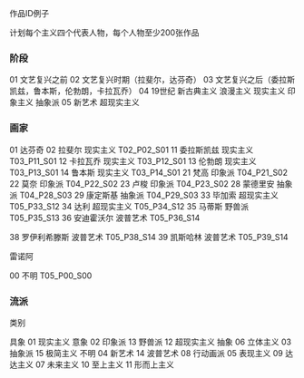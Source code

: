 作品ID例子

计划每个主义四个代表人物，每个人物至少200张作品

### 阶段
01 文艺复兴之前
02 文艺复兴时期（拉斐尔，达芬奇）
03 文艺复兴之后（委拉斯凯兹，鲁本斯，伦勃朗，卡拉瓦乔）
04 19世纪
    新古典主义
    浪漫主义
    现实主义
    印象主义
    抽象派
05 新艺术
    超现实主义

### 画家
01 达芬奇
02 拉斐尔 现实主义 T02_P02_S01
11 委拉斯凯兹 现实主义 T03_P11_S01
12 卡拉瓦乔 现实主义 T03_P12_S01
13 伦勃朗 现实主义 T03_P13_S01
14 鲁本斯 现实主义 T03_P14_S01
21 梵高 印象派 T04_P21_S02
22 莫奈 印象派 T04_P22_S02
23 卢梭 印象派 T04_P23_S02
28 蒙德里安 抽象派 T04_P28_S03
29 康定斯基 抽象派 T04_P29_S03
33 毕加索 超现实主义 T05_P33_S12
34 达利 超现实主义 T05_P34_S12
35 马蒂斯 野兽派 T05_P35_S13
36 安迪霍沃尔 波普艺术 T05_P36_S14

38 罗伊利希滕斯 波普艺术 T05_P38_S14
39 凯斯哈林 波普艺术 T05_P39_S14

雷诺阿

00 不明 T05_P00_S00

### 流派

类别

具象
01 现实主义
意象
02 印象派
13 野兽派
12 超现实主义
抽象
06 立体主义
03 抽象派
15 极简主义
不明
04 新艺术
14 波普艺术
08 行动画派
05 表现主义
09 达达主义
07 未来主义
10 至上主义
11 形而上主义